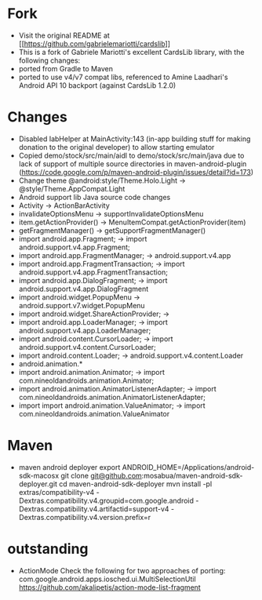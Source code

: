 # Fork
* Visit the original README at [[https://github.com/gabrielemariotti/cardslib]]
* This is a fork of Gabriele Mariotti's excellent CardsLib library, with the following changes:
 * ported from Gradle to Maven
 * ported to use v4/v7 compat libs, referenced to Amine Laadhari's Android API 10 backport (against CardsLib 1.2.0)

# Changes
* Disabled IabHelper at MainActivity:143 (in-app building stuff for making donation to the original developer) to allow starting emulator
* Copied demo/stock/src/main/aidl to demo/stock/src/main/java due to lack of support of multiple source directories in
  maven-android-plugin (https://code.google.com/p/maven-android-plugin/issues/detail?id=173)
* Change theme
@android:style/Theme.Holo.Light ->  @style/Theme.AppCompat.Light
* Android support lib Java source code changes
 * Activity -> ActionBarActivity
 * invalidateOptionsMenu -> supportInvalidateOptionsMenu
 * item.getActionProvider() -> MenuItemCompat.getActionProvider(item)
 * getFragmentManager() -> getSupportFragmentManager()
 * import android.app.Fragment; -> import android.support.v4.app.Fragment;
 * import android.app.FragmentManager; -> android.support.v4.app
 * import android.app.FragmentTransaction; -> import android.support.v4.app.FragmentTransaction;
 * import android.app.DialogFragment; -> import android.support.v4.app.DialogFragment
 * import android.widget.PopupMenu -> android.support.v7.widget.PopupMenu
 * import android.widget.ShareActionProvider; ->
 * import android.app.LoaderManager; -> import android.support.v4.app.LoaderManager;
 * import android.content.CursorLoader; -> import android.support.v4.content.CursorLoader;
 * import android.content.Loader; -> android.support.v4.content.Loader
* android.animation.*
 * import android.animation.Animator; -> import com.nineoldandroids.animation.Animator;
 * import android.animation.AnimatorListenerAdapter; -> import com.nineoldandroids.animation.AnimatorListenerAdapter;
 * import import android.animation.ValueAnimator; -> import com.nineoldandroids.animation.ValueAnimator



# Maven
* maven android deployer
  export ANDROID_HOME=/Applications/android-sdk-macosx
  git clone git@github.com:mosabua/maven-android-sdk-deployer.git
  cd maven-android-sdk-deployer
  mvn install -pl extras/compatibility-v4 -Dextras.compatibility.v4.groupid=com.google.android -Dextras.compatibility.v4.artifactid=support-v4 -Dextras.compatibility.v4.version.prefix=r

# outstanding
* ActionMode
  Check the following for two approaches of porting:
  com.google.android.apps.iosched.ui.MultiSelectionUtil
  https://github.com/akalipetis/action-mode-list-fragment
